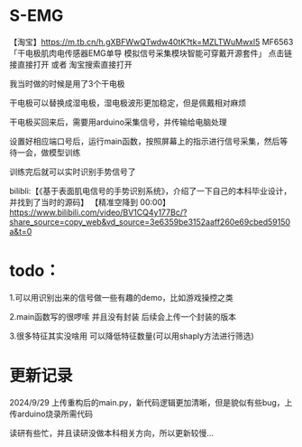# S-EMG
【淘宝】https://m.tb.cn/h.gXBFWwQTwdw40tK?tk=MZLTWuMwxl5 MF6563 「干电极肌肉电传感器EMG单导 模拟信号采集模块智能可穿戴开源套件」
点击链接直接打开 或者 淘宝搜索直接打开

我当时做的时候是用了3个干电极


干电极可以替换成湿电极，湿电极波形更加稳定，但是佩戴相对麻烦

干电极买回来后，需要用arduino采集信号，并传输给电脑处理

设置好相应端口号后，运行main函数，按照屏幕上的指示进行信号采集，然后等待一会，做模型训练

训练完后就可以实时识别手势信号了

bilibli:【《基于表面肌电信号的手势识别系统》，介绍了一下自己的本科毕业设计，并找到了当时的源码】 【精准空降到 00:00】 https://www.bilibili.com/video/BV1CQ4y177Bc/?share_source=copy_web&vd_source=3e6359be3152aaff260e69cbed59150a&t=0

# todo：
1.可以用识别出来的信号做一些有趣的demo，比如游戏操控之类

2.main函数写的很啰嗦 并且没有封装 后续会上传一个封装的版本

3.很多特征其实没啥用 可以降低特征数量(可以用shaply方法进行筛选)

# 更新记录
2024/9/29 上传重构后的main.py，新代码逻辑更加清晰，但是貌似有些bug，上传arduino烧录所需代码

读研有些忙，并且读研没做本科相关方向，所以更新较慢...

